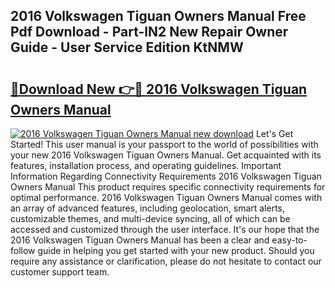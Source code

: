 ## 2016 Volkswagen Tiguan Owners Manual Free Pdf Download - Part-lN2 New Repair Owner Guide - User Service Edition KtNMW

# <h2><a href="http://cf13204.oget.top/?id=2016+Volkswagen+Tiguan+Owners+Manual">🔗Download New 👉🔴 2016 Volkswagen Tiguan Owners Manual</a></h2>

[![2016 Volkswagen Tiguan Owners Manual new download](https://i.imgur.com/5g1atiW.png)](http://cf13204.oget.top/?id=2016+Volkswagen+Tiguan+Owners+Manual)
Let's Get Started! This user manual is your passport to the world of possibilities with your new 2016 Volkswagen Tiguan Owners Manual. Get acquainted with its features, installation process, and operating guidelines. Important Information Regarding Connectivity Requirements 2016 Volkswagen Tiguan Owners Manual This product requires specific connectivity requirements for optimal performance. 2016 Volkswagen Tiguan Owners Manual comes with an array of advanced features, including geolocation, smart alerts, customizable themes, and multi-device syncing, all of which can be accessed and customized through the user interface. It's our hope that the 2016 Volkswagen Tiguan Owners Manual has been a clear and easy-to-follow guide in helping you get started with your new product. Should you require any assistance or clarification, please do not hesitate to contact our customer support team.
